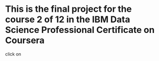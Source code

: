 # This is the final project for the course 2 of 12 in the IBM Data Science Professional Certificate on Coursera 
click on 
